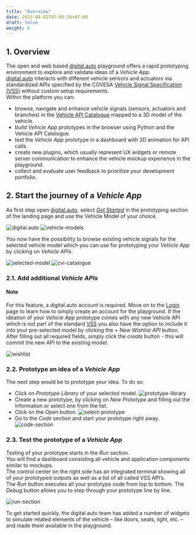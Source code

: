 ```yaml
---
title: "Overview"
date: 2023-08-02T07:05:26+07:00
draft: false
weight: 6
---
```


## 1. Overview
The open and web based [digital.auto](https://digitalauto.netlify.app/) playground offers a rapid prototyping environment to explore and validate ideas of a _Vehicle App_.  
[digital.auto](https://digitalauto.netlify.app/) interacts with different vehicle sensors and actuators via standardized APIs specified by the COVESA [Vehicle Signal Specification (VSS)](https://covesa.github.io/vehicle_signal_specification/introduction/) without custom setup requirements.  
Within the platform you can:

*   browse, navigate and enhance vehicle signals (sensors, actuators and branches) in the [Vehicle API Catalogue](https://digitalauto.netlify.app/model/STLWzk1WyqVVLbfymb4f/cvi/list) mapped to a 3D model of the vehicle.
*   build _Vehicle App_ prototypes in the browser using Python and the Vehicle API Catalogue.
*   test the _Vehicle App_ prototype in a dashboard with 3D animation for API calls.
*   create new plugins, which usually represent UX widgets or remote server communication to enhance the vehicle mockup experience in the playground.
*   collect and evaluate user feedback to prioritize your development portfolio.

## 2. Start the journey of a _Vehicle App_
As first step open [digital.auto](https://digitalauto.netlify.app/), select [_Get Started_](https://digitalauto.netlify.app/model) in the prototyping section of the landing page and use the Vehicle Model of your choice.

![digital.auto](./images/digital-auto.png) ![vehicle-models](./images/vehicle-models.png)

You now have the possibility to browse existing vehicle signals for the selected vehicle model which you can use for prototyping your _Vehicle App_ by clicking on _Vehicle APIs_.

![selected-model](./images//selected-model.png) ![cvi-catalogue](./images/cvi-catalogue.png)

### 2.1. Add additional _Vehicle APIs_
#### Note
For this feature, a digital.auto account is required. Move on to the [Login](https://digital-auto.github.io/playground/basics/login/) page to  learn how to simply create an account for the playground. 
If the ideation of your _Vehicle App_ prototype comes with any new Vehicle API which is not part of the standard [VSS](https://covesa.github.io/vehicle_signal_specification/introduction/) you also have the option to include it into your pre-selected model by clicking the _\+ New Wishlist API_ button. After filling out all required fields, simply click the _create_ button - this will commit the new API to the existing model.


![wishlist](./images/wishlist.png)

### 2.2. Prototype an idea of a _Vehicle App_

The next step would be to prototype your idea. To do so:

*   Click on _Prototype Library_ of your selected model. ![prototype-library](./images/prototype-library.png)
*   Create a new prototype, by clicking on _New Prototype_ and filling out the information or select one from the list.
*   Click on the _Open_ button. ![select-prototype](./images/select-prototype.png)
*   Go to the _Code_ section and start your prototype right away. ![code-section](./images/code-section.png)

### 2.3. Test the prototype of a _Vehicle App_

Testing of your prototype starts in the _Run_ section.  
You will find a dashboard consisting all vehicle and application components similar to mockups.  
The control center on the right side has an integrated terminal showing all of your prototyped outputs as well as a list of all called VSS API’s.  
The _Run_ button executes all your prototype code from top to bottom. The _Debug_ button allows you to step through your prototype line by line.

![run-section](./images/run-section.png)

To get started quickly, the digital.auto team has added a number of widgets to simulate related elements of the vehicle – like doors, seats, light, etc. – and made them available in the playground.

